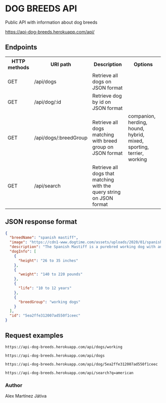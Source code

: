 # DOG BREEDS API

<p>Public API with information about dog breeds</p>

<a href="https://api-dog-breeds.herokuapp.com">https://api-dog-breeds.herokuapp.com/api/</a>

## Endpoints

<table>
    <tr>
        <th>HTTP methods</th>
        <th>URI path</th>
        <th>Description</th>
        <th>Options</th>
    </tr>
    <tr>
        <td>GET</td>
        <td>/api/dogs</td>
        <td>Retrieve all dogs on JSON format</td>
    </tr>
    <tr>
        <td>GET</td>
        <td>/api/dog/:id</td>
        <td>Retrieve dog by id on JSON format</td>
    </tr>
    <tr>
        <td>GET</td>
        <td>/api/dogs/:breedGroup</td>
        <td>Retrieve all dogs matching with breed group on JSON format
        </td>
        <td>companion, herding, hound, hybrid, mixed, sporting, terrier, working</td>
    </tr>
    <tr>
        <td>GET</td>
        <td>/api/search</td>
        <td>Retrieve all dogs that matching with the query string on JSON format</td>
    </tr>
</table>

## JSON response format

```json
{
  "breedName": "spanish mastiff",
  "image": "https://cdn1-www.dogtime.com/assets/uploads/2020/01/spanish-mastiff-dog-breed-pictures-cover-650x368.jpg",
  "description": "The Spanish Mastiff is a purebred working dog with an old history of serving as a guardians for sheep and livestock. Protective, loving, and calm, these gentle giants have become popular guard dogs and family pets alike.",
  "dogInfo": [
    {
      "height": "26 to 35 inches"
    },
    {
      "weight": "140 to 220 pounds"
    },
    {
      "life": "10 to 12 years"
    },
    {
      "breedGroup": "working dogs"
    }
  ],
  "id": "5ea2ffe312007ad550f1ceec"
}
```

## Request examples

```url
https://api-dog-breeds.herokuapp.com/api/dogs/working

https://api-dog-breeds.herokuapp.com/api/dogs

https://api-dog-breeds.herokuapp.com/api/dog/5ea2ffe312007ad550f1ceec

https://api-dog-breeds.herokuapp.com/api/search?q=american
```

### Author
<p>Alex Martínez Játiva</p>